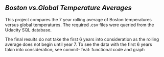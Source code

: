 
## _Boston vs.Global Temperature Averages_

This project compares the 7 year rolling average of Boston temperatures versus global temperatures. The required .csv files were queried from the Udacity SQL database. 

The final results do not take the first 6 years into consideration as the rolling average does not begin until year 7. To see the data with the first 6 years takin into consideration, see commit- feat: functional code and graph
